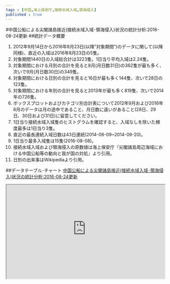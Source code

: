 ```yaml
--- 
tags : [中国,海上保安庁,接続水域入域,領海侵入] 
published : true
---
```

#中国公船による尖閣諸島接近(接続水域入域･領海侵入)状況の統計分析:2016-08-24更新
##統計データ概要
1. 2012年9月14日から2016年8月23日(以降”対象期間”)のデータに関して(以降同様)、直近の入域は2016年8月23日の5隻。
1. 対象期間1440日の入域総合計は3223隻。1日当り平均入域は2.24隻。
1. 対象期間における月別の合計を見ると8月(月日数31日)の362隻が最も多く、次いで9月(月日数30日)の349隻。
1. 対象期間における日別の合計を見ると16日が最も多く144隻、次いで28日の123隻。
1. 対象期間における年別の合計を見ると2013年が最も多く819隻、次いで2014年の726隻。
1. ボックスプロットおよびカテゴリ別合計表について2012年9月および2016年8月のデータは月の途中であること、月日数に違いがあること(28日、29日、30日および31日)に留意してください。
1. 1日当り接続水域入域隻のヒストグラムを確認すると、入域なしを除いた頻度最多は1日当り3隻。
1. 直近の最長連続入域日数は43日連続(2014-08-09~2014-09-20)。
1. 1日当り最多入域隻は15隻(2016-08-08)。
1. 接続水域入域および領海侵入の原数値は海上保安庁『尖閣諸島周辺海域における中国公船等の動向と我が国の対処』より引用。
1. 日別の出来事はWikipediaより引用。

##データテーブル･チャート
[中国公船による尖閣諸島接近(接続水域入域･領海侵入)状況の統計分析:2016-08-24更新](
http://knowledgevault.saecanet.com/charts/am-consulting.co.jp-2016-08-24-14-52-32.html
)

<iframe src="
http://knowledgevault.saecanet.com/charts/am-consulting.co.jp-2016-08-24-14-52-32.html
" width="100%" height="300px"></iframe>